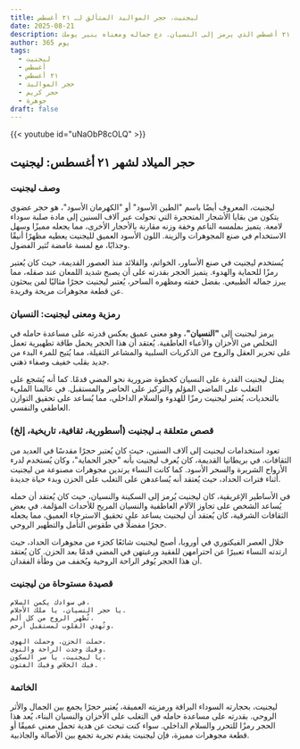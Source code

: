 ```yaml
---
title: ليجنيت، حجر المواليد المتألق لـ ٢١ أغسطس
date: 2025-08-21
description: اشعر بأهمية ليجنيت، حجر المواليد لـ ٢١ أغسطس الذي يرمز إلى النسيان. دع جماله ومعناه ينير يومك.
author: 365 يوم
tags:
  - ليجنيت
  - أغسطس
  - ٢١ أغسطس
  - حجر المواليد
  - حجر كريم
  - جوهرة
draft: false
---
```


{{< youtube id="uNaObP8cOLQ" >}}

## حجر الميلاد لشهر ٢١ أغسطس: ليجنيت

### وصف ليجنيت

ليجنيت، المعروف أيضًا باسم "الطين الأسود" أو "الكهرمان الأسود"، هو حجر عضوي يتكون من بقايا الأشجار المتحجرة التي تحولت عبر آلاف السنين إلى مادة صلبة سوداء لامعة. يتميز بملمسه الناعم وخفة وزنه مقارنة بالأحجار الأخرى، مما يجعله مميزًا وسهل الاستخدام في صنع المجوهرات والزينة. اللون الأسود العميق لليجنيت يعطيه مظهرًا أنيقًا وجذابًا، مع لمسة غامضة تُثير الفضول.

يُستخدم ليجنيت في صنع الأساور، الخواتم، والقلائد منذ العصور القديمة، حيث كان يُعتبر رمزًا للحماية والهدوء. يتميز الحجر بقدرته على أن يصبح شديد اللمعان عند صقله، مما يبرز جماله الطبيعي. بفضل خفته ومظهره الساحر، يُعتبر ليجنيت حجرًا مثاليًا لمن يبحثون عن قطعة مجوهرات مريحة وفريدة.

### رمزية ومعنى ليجنيت: النسيان

يرمز ليجنيت إلى **"النسيان"**، وهو معنى عميق يعكس قدرته على مساعدة حامله في التخلص من الأحزان والأعباء العاطفية. يُعتقد أن هذا الحجر يحمل طاقة تطهيرية تعمل على تحرير العقل والروح من الذكريات السلبية والمشاعر الثقيلة، مما يُتيح للمرء البدء من جديد بقلب خفيف وصفاء ذهني.

يمثل ليجنيت القدرة على النسيان كخطوة ضرورية نحو المضي قدمًا. كما أنه يُشجع على التغلب على الماضي المؤلم والتركيز على الحاضر والمستقبل. في عالمنا المليء بالتحديات، يُعتبر ليجنيت رمزًا للهدوء والسلام الداخلي، مما يُساعد على تحقيق التوازن العاطفي والنفسي.

### قصص متعلقة بـ ليجنيت (أسطورية، ثقافية، تاريخية، إلخ)

تعود استخدامات ليجنيت إلى آلاف السنين، حيث كان يُعتبر حجرًا مقدسًا في العديد من الثقافات. في بريطانيا القديمة، كان يُعرف ليجنيت بأنه "حجر الحماية"، وكان يُستخدم لدرء الأرواح الشريرة والسحر الأسود. كما كانت النساء يرتدين مجوهرات مصنوعة من ليجنيت أثناء فترات الحداد، حيث يُعتقد أنه يُساعدهن على التغلب على الحزن وبدء حياة جديدة.

في الأساطير الإغريقية، كان ليجنيت يُرمز إلى السكينة والنسيان، حيث كان يُعتقد أن حمله يُساعد الشخص على تجاوز الآلام العاطفية والنسيان المريح للأحداث المؤلمة. في بعض الثقافات الشرقية، كان يُعتقد أن ليجنيت يساعد على تحقيق الاسترخاء العميق، مما يجعله حجرًا مفضلًا في طقوس التأمل والتطهير الروحي.

خلال العصر الفيكتوري في أوروبا، أصبح ليجنيت شائعًا كجزء من مجوهرات الحداد، حيث ارتدته النساء تعبيرًا عن احترامهن للفقيد ورغبتهن في المضي قدمًا بعد الحزن. كان يُعتقد أن هذا الحجر يُوفر الراحة الروحية ويُخفف من وطأة الفقدان.

### قصيدة مستوحاة من ليجنيت

```
في سوادك يكمن السلام،  
يا حجر النسيان، يا ملك الأحلام.  
تُطهر الروح من كل ألم،  
وتُهدي القلوب لمستقبل أرحم.

حملت الحزن، وحملت الهوى،  
وفيك وجدت الراحة والنوى.  
يا ليجنيت، يا سر السكون،  
فيك الخلاص وفيك الفتون.
```

### الخاتمة

ليجنيت، بحجارته السوداء البراقة ورمزيته العميقة، يُعتبر حجرًا يجمع بين الجمال والأثر الروحي. بقدرته على مساعدة حامله في التغلب على الأحزان والنسيان البناء، يُعد هذا الحجر رمزًا للتحرر والسلام الداخلي. سواء كنت تبحث عن هدية تحمل معنى عميقًا أو قطعة مجوهرات مميزة، فإن ليجنيت يقدم تجربة تجمع بين الأصالة والجاذبية.
